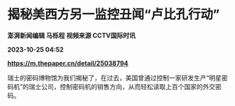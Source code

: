 # 揭秘美西方另一监控丑闻“卢比孔行动”
**澎湃新闻编辑 马栎程 视频来源 CCTV国际时讯**

**2023-10-25 04:52**

**https://m.thepaper.cn/detail/25038794**

瑞士的密码博物馆为我们揭秘了，在过去，美国曾通过控制一家研发生产“明星密码机”的瑞士公司，控制密码机的销售方向，从而轻松读取上百个国家的外交密码。